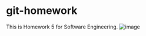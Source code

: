 # git-homework
This is Homework 5 for Software Engineering.
![image](https://github.com/user-attachments/assets/9e5139a8-81b4-4f48-a312-f194400c3aa9)
